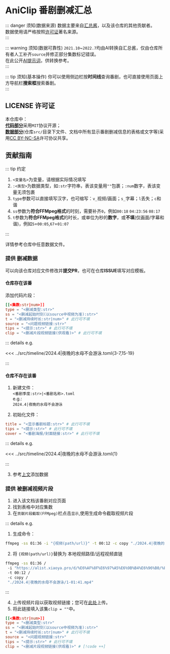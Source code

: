 # AniClip 番剧删减汇总

::: danger 须知(数据来源)
数据主要来自[汇总酱](https://hzj.wiki)，以及该仓库的其他贡献者。  
数据使用请严格按照[许可证](#license-许可证)著名来源。  
:::

::: warning 须知(数据可靠性)
`2021.10`~`2022.7`均由AI转换自汇总酱，仅由仓库所有者人工补齐`source`并修正部分集数标记错误。  
在此公开[AI提示词](https://www.doubao.com/thread/w45506302557698)，供转换参考。  
:::

::: tip 须知(基本操作)
你可以使用侧边栏按**时间线**查询番剧，也可直接使用页面上方导航栏**搜索框**搜索番剧。  
:::

## LICENSE 许可证

本仓库中：  
[**代码部分**](https://github.com/bili-vd-bak/aniclip)采用`MIT`协议开源；  
[**数据部分**](https://github.com/bili-vd-bak/aniclip-src)(仓库`src/`目录下文件、文档中所有显示番剧删减信息的表格或文字等)采用[CC BY-NC-SA](https://creativecommons.org/licenses/by-nc-sa/4.0/)许可协议共享。

<!-- ## 帮助我们提供数据或改进程序

[点击查看贡献指南](contribute.md) -->

## 贡献指南

::: tip 约定

1. `<变量名>`为变量，请根据实际情况填写  
2. `:<类型>`为数据类型，如`:str`字符串，表该变量用`""`包裹；`:num`数字，表该变量无须包裹  
3. `type`参数可以直接填写汉字，也可缩写：`v_`视频/画面；`s_`字幕；`l`丢失；`c`和谐  
4. `ss`参数为**符合FFMpeg格式**的时刻，需要补齐`0`，例如`00:18` `04:23:56` `08:17`  
5. `t`参数为**符合FFMpeg格式**的时长，或单位为秒的**数字**，或**不填**(仅画面/字幕和谐)，例如`5`=`00:05`,`67`=`01:07`  

:::

详情参考仓库中任意数据文件。  

### 提供 删减数据

可以向该仓库对应文件修改并**提交PR**，也可在仓库**ISSUE**填写对应模板。  

#### 仓库存在该番

添加代码片段：  

```toml
[[<集数:str|num>]]
type = "<删减类型:str>"
ss = "<删减起始时刻(以source中视频为准):str>"
t = "<删减持续时长:str|num>" # 此行可不填
source = "<问题视频链接:str>"
tips = "<提示:str>" # 此行可不填
clip = "<删减片段视频链接(供观看)>" # 此行可不填
```

::: details e.g.

<<< ../src/timeline/2024.4|夜晚的水母不会游泳.toml{3-7,15-19}

:::

#### 仓库不存在该番

1. 新建文件：  
`<番剧季度:str>|<番剧名称>.toml`  
e.g.:  
`2024.4|夜晚的水母不会游泳`  

2. 初始化文件：  

```toml
title = "<显示番剧标题:str>" # 此行可不填
tips = "<提示:str>" # 此行可不填
cover = "<番剧海报/封面链接:str>" # 此行可不填
```

::: details e.g.

<<< ../src/timeline/2024.4|夜晚的水母不会游泳.toml{1}

:::

3. 参考[上文](#仓库存在该番)添加数据

### 提供 被删减视频片段

1. 进入该文档该番剧对应页面  
2. 找到表格中对应集数  
3. 在`贡献片段截取(FFMpeg)`栏点击`显示`,使用生成命令截取视频片段  

::: details e.g.

1. 生成命令：

```zsh
ffmpeg -ss 01:36 -i "{视频(path/url)}" -t 00:12 -c copy "./2024.4|夜晚的水母不会游泳/1-01:41.mp4"
```

2. 将 `{视频(path/url)}`替换为 本地视频路径/远程视频直链

```zsh
ffmpeg -ss 01:36 /
 -i "https://alist.xiaoya.pro/d/%E6%AF%8F%E6%97%A5%E6%9B%B4%E6%96%B0/%E5%8A%A8%E6%BC%AB/%E6%97%A5%E6%9C%AC/%E6%96%B0%E7%95%AA/06/%E5%A4%9C%E6%99%9A%E7%9A%84%E6%B0%B4%E6%AF%8D%E4%B8%8D%E4%BC%9A%E6%B8%B8%E6%B3%B3/%5BANi%5D%20%E5%A4%9C%E6%99%9A%E7%9A%84%E6%B0%B4%E6%AF%8D%E4%B8%8D%E6%9C%83%E6%B8%B8%E6%B3%B3%20-%2001%20%5B1080P%5D%5BBaha%5D%5BWEB-DL%5D%5BAAC%20AVC%5D%5BCHT%5D.mp4" / # [!code ++]
 -t 00:12 /
 -c copy /
 "./2024.4|夜晚的水母不会游泳/1-01:41.mp4"
```

:::

4. 上传视频片段以获取视频链接；您可在[此处](https://alist.xrzyun.eu.org/aniclip-upload)上传。  
5. 将此链接填入该集`clip = ""`中。  

```toml
[[<集数:str|num>]]
type = "<删减类型:str>"
ss = "<删减起始时刻(以source中视频为准):str>"
t = "<删减持续时长:str|num>" # 此行可不填
source = "<问题视频链接:str>"
tips = "<提示:str>" # 此行可不填
clip = "<删减片段视频链接(供观看)>" # [!code ++]
```
